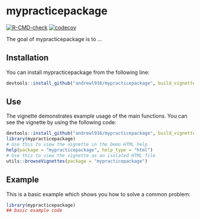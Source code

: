 
# mypracticepackage

<!-- badges: start -->
[![R-CMD-check](https://github.com/andrewl916/mypracticepackage/workflows/R-CMD-check/badge.svg)](https://github.com/andrewl916/mypracticepackage/actions)
[![codecov](https://codecov.io/gh/andrewl916/mypracticepackage/branch/master/graph/badge.svg?token=7E5384U58R)](https://codecov.io/gh/andrewl916/mypracticepackage)
<!-- badges: end -->

The goal of mypracticepackage is to ...

## Installation

You can install mypracticepackage from the following line:

``` r
devtools::install_github("andrewl916/mypracticepackage", build_vignette = TRUE, build_opts = c())
```

## Use

The vignette demonstrates example usage of the main functions. You can see the 
vignette by using the following code:

``` r
devtools::install_github("andrewl916/mypracticepackage", build_vignette = TRUE, build_opts = c())
library(mypracticepackage)
# Use this to view the vignette in the Demo HTML help
help(package = "mypracticepackage", help_type = "html")
# Use this to view the vignette as an isolated HTML file
utils::browseVignettes(package = "mypracticepackage")
```

## Example

This is a basic example which shows you how to solve a common problem:

``` r
library(mypracticepackage)
## basic example code
```

